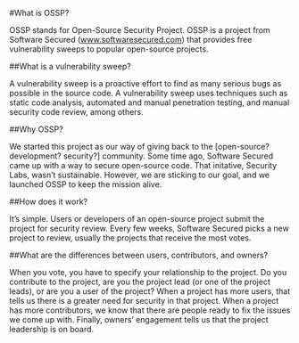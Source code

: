 #What is OSSP?

OSSP stands for Open-Source Security Project. OSSP is a project from Software Secured (www.softwaresecured.com) that provides free vulnerability sweeps to popular open-source projects.

##What is a vulnerability sweep?

A vulnerability sweep is a proactive effort to find as many serious bugs as possible in the source code. A vulnerability sweep uses techniques such as static code analysis, automated and manual penetration testing, and manual security code review, among others.

##Why OSSP?

We started this project as our way of giving back to the [open-source? development? security?] community. Some time ago, Software Secured came up with a way to secure open-source code. That initative, Security Labs, wasn’t sustainable. However, we are sticking to our goal, and we launched OSSP to keep the mission alive.

##How does it work?

It’s simple. Users or developers of an open-source project submit the project for security review. Every few weeks, Software Secured picks a new project to review, usually the projects that receive the most votes.

##What are the differences between users, contributors, and owners?

When you vote, you have to specify your relationship to the project. Do you contribute to the project, are you the project lead (or one of the project leads), or are you a user of the project? When a project has more users, that tells us there is a greater need for security in that project. When a project has more contributors, we know that there are people ready to fix the issues we come up with. Finally, owners’ engagement tells us that the project leadership is on board.
